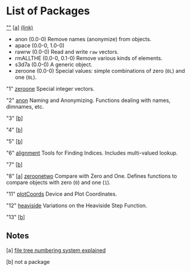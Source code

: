 List of Packages
================

[""](../../../0) \[[a](#Notes)\] [(link)](../../../0)

- anon (0.0-0) Remove names (anonymize) from objects.
- apace (0.0-0, 1.0-0)
- rawrw (0.0-0) Read and write `raw` vectors.
- rmALLTHE (0.0-0, 0.1-0) Remove various kinds of elements.
- s3d7a (0.0-0) A generic object.
- zeroone (0.0-0) Special values: simple combinations of zero (`0L`) and one (`0L`).

"1" [zeroone](../../../1/0) Special integer vectors.

"2" [anon](../../../2/0) Naming and Anonymizing. Functions dealing with names, dimnames, etc.

"3" \[[b](#Notes)\]

"4" \[[b](#Notes)\]

"5" \[[b](#Notes)\]

"6" [alignment](../../../6/0) Tools for Finding Indices. Includes multi-valued lookup.

"7" \[[b](#Notes)\]

"8" \[[a](#Notes)\] [zeroonetwo](../../../8/0) Compare with Zero and One. Defines functions to compare objects with zero (`0`) and one (`1`).

"11" [plotCoords](../../../1/1/0) Device and Plot Coordinates.

"12" [heaviside](../../../1/2/0) Variations on the Heaviside Step Function.

"13" \[[b](#Notes)\]

Notes
-----

<a name="Notes">
  
\[a\] [file tree numbering system explained](./numbers.md)

\[b\] not a package
